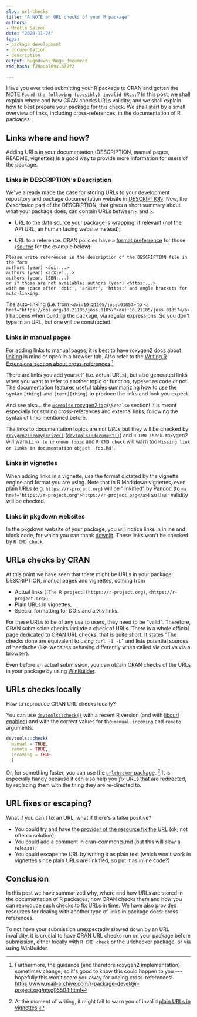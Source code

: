 ```yaml
---
slug: url-checks
title: "A NOTE on URL checks of your R package" 
authors: 
- Maëlle Salmon 
date: "2020-11-24" 
tags: 
- package development 
- documentation
- description
output: hugodown::hugo_document
rmd_hash: f28eab70941a39f2

---
```


Have you ever tried submitting your R package to CRAN and gotten the NOTE `Found the following (possibly) invalid URLs:`? In this post, we shall explain where and how CRAN checks URLs validity, and we shall explain how to best prepare your package for this check. We shall start by a small overview of links, including cross-references, in the documentation of R packages.

Links where and how?
--------------------

Adding URLs in your documentation (DESCRIPTION, manual pages, README, vignettes) is a good way to provide more information for users of the package.

### Links in DESCRIPTION's Description

We've already made the case for storing URLs to your development repository and package documentation website in [DESCRIPTION](/2019/12/10/urls/). Now, the *Description* part of the DESCRIPTION, that gives a short summary about what your package does, can contain URLs between [`<`](https://rdrr.io/r/base/Comparison.html) and [`>`](https://rdrr.io/r/base/Comparison.html).

-   URL to the [data source your package is wrapping](https://devguide.ropensci.org/building.html#general), if relevant (not the API URL, an human facing website instead);

-   URL to a reference. CRAN policies have a [format preferrence](https://cran.r-project.org/web/packages/policies.html) for those ([source](https://github.com/ropensci/roweb3/issues/56#issuecomment-706947606) for the example below):

<!-- -->

    Please write references in the description of the DESCRIPTION file in the form
    authors (year) <doi:...>
    authors (year) <arXiv:...>
    authors (year, ISBN:...)
    or if those are not available: authors (year) <https:...>
    with no space after 'doi:', 'arXiv:', 'https:' and angle brackets for auto-linking.

The auto-linking (i.e. from `<doi:10.21105/joss.01857>` to `<a href="https://doi.org/10.21105/joss.01857">doi:10.21105/joss.01857</a>`) happens when building the package, via regular expressions. So you don't type in an URL, but one will be constructed.

### Links in manual pages

For adding links to manual pages, it is best to have [roxygen2 docs about linking](https://roxygen2.r-lib.org/articles/rd-formatting.html#links-2) in mind or open in a browser tab. Also refer to the [Writing R Extensions section about cross-references](https://cran.r-project.org/doc/manuals/R-exts.html#Cross_002dreferences).[^1]

There are links you add yourself (i.e. actual URLs), but also generated links when you want to refer to another topic or function, typeset as code or not. The documentation features useful tables summarizing how to use the syntax `[thing]` and `[text][thing]` to produce the links and look you expect.

And see also... the [`@seealso` roxygen2 tag](https://roxygen2.r-lib.org/articles/rd.html#cross-references)/`\Seealso` section! It is meant especially for storing cross-references and external links, following the syntax of links mentioned before.

The links to documentation topics are not *URLs* but they will be checked by [`roxygen2::roxygenize()`](https://roxygen2.r-lib.org/reference/roxygenize.html) ([`devtools::document()`](https://devtools.r-lib.org//reference/document.html)) and `R CMD check`. roxygen2 will warn `Link to unknown topic` and `R CMD check` will warn too `Missing link or links in documentation object 'foo.Rd'`.

### Links in vignettes

When adding links in a vignette, use the format dictated by the vignette engine and format you are using. Note that in R Markdown vignettes, even plain URLs (e.g. `https://r-project.org`) will be "linkified" by Pandoc (to `<a href="https://r-project.org">https://r-project.org</a>`) so their validity will be checked.

### Links in pkgdown websites

In the pkgdown website of your package, you will notice links in inline and block code, for which you can thank [downlit](https://github.com/r-lib/downlit#features). These links won't be checked by `R CMD check`.

URLs checks by CRAN
-------------------

At this point we have seen that there might be URLs in your package DESCRIPTION, manual pages and vignettes, coming from

-   Actual links (`[The R project](https://r-project.org)`, `<https://r-project.org>`),
-   Plain URLs in vignettes,
-   Special formatting for DOIs and arXiv links.

For these URLs to be of any use to users, they need to be "valid". Therefore, CRAN submission checks include a check of URLs. There is a whole official page dedicated to [CRAN URL checks](https://cran.r-project.org/web/packages/URL_checks.html), that is quite short. It states "The checks done are equivalent to using `curl -I -L`" and lists potential sources of headache (like websites behaving differently when called via curl vs via a browser).

Even before an actual submission, you can obtain CRAN checks of the URLs in your package by using [WinBuilder](/2020/04/01/win-builder/).

URLs checks locally
-------------------

How to reproduce CRAN URL checks locally?

You can use [`devtools::check()`](https://devtools.r-lib.org//reference/check.html) with a recent R version (and with [libcurl enabled](https://www.mail-archive.com/r-package-devel@r-project.org/msg00046.html)) and with the correct values for the `manual`, `incoming` and `remote` arguments.

``` r
devtools::check(
  manual = TRUE,
  remote = TRUE,
  incoming = TRUE
  )
```

Or, for something faster, you can use the [`urlchecker` package](https://github.com/r-lib/urlchecker/). [^2] It is especially handy because it can also help you *fix* URLs that are redirected, by replacing them with the thing they are re-directed to.

URL fixes or escaping?
----------------------

What if you can't fix an URL, what if there's a false positive?

-   You could try and have the [provider of the resource fix the URL](https://twitter.com/krlmlr/status/1329042257404698625) (ok, not often a solution);
-   You could add a comment in cran-comments.md (but this will slow a release);
-   You could escape the URL by writing it as plain text (which won't work in vignettes since plain URLs are linkified, so put it as inline code?)

Conclusion
----------

In this post we have summarized why, where and how URLs are stored in the documentation of R packages; how CRAN checks them and how you can reproduce such checks to fix URLs in time. We have also provided resources for dealing with another type of links in package docs: cross-references.

To not have your submission unexpectedly slowed down by an URL invalidity, it is crucial to have CRAN URL checks run on your package before submission, either locally with `R CMD check` or the urlchecker package, or via using WinBuilder.

[^1]: Furthermore, the guidance (and therefore roxygen2 implementation) sometimes change, so it's good to know this could happen to you --- hopefully this won't scare you away for adding cross-references! <a href="https://www.mail-archive.com/r-package-devel@r-project.org/msg05504.html" class="uri">https://www.mail-archive.com/r-package-devel@r-project.org/msg05504.html</a>

[^2]: At the moment of writing, it might fail to warn you of invalid [plain URLs in vignettes](https://github.com/r-lib/urlchecker/issues/4).

